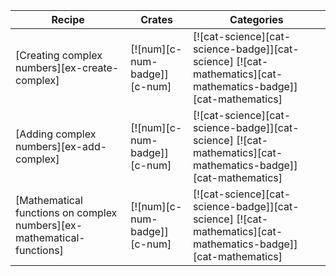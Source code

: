 | Recipe | Crates | Categories |
|--------|--------|------------|
| [Creating complex numbers][ex-create-complex] | [![num][c-num-badge]][c-num] | [![cat-science][cat-science-badge]][cat-science] [![cat-mathematics][cat-mathematics-badge]][cat-mathematics] |
| [Adding complex numbers][ex-add-complex] | [![num][c-num-badge]][c-num] | [![cat-science][cat-science-badge]][cat-science] [![cat-mathematics][cat-mathematics-badge]][cat-mathematics] |
| [Mathematical functions on complex numbers][ex-mathematical-functions] | [![num][c-num-badge]][c-num] | [![cat-science][cat-science-badge]][cat-science] [![cat-mathematics][cat-mathematics-badge]][cat-mathematics] |
